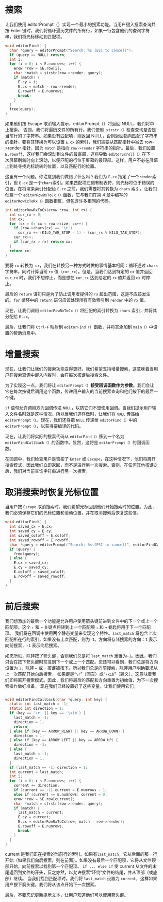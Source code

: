 # 搜索

让我们使用 editorPrompt（）实现一个最小的搜索功能。当用户键入搜索查询并按 Enter 键时，我们将循环遍历文件的所有行，如果一行包含他们的查询字符串，我们将光标移动到匹配项。

```c
void editorFind() {
  char *query = editorPrompt("Search: %s (ESC to cancel)");
  if (query == NULL) return;
  int i;
  for (i = 0; i < E.numrows; i++) {
    erow *row = &E.row[i];
    char *match = strstr(row->render, query);
    if (match) {
      E.cy = i;
      E.cx = match - row->render;
      E.rowoff = E.numrows;
      break;
    }
  }
  free(query);
}
```

如果他们按 Escape 取消输入提示，editorPrompt（）将返回 NULL，我们将中止搜索。
否则，我们将遍历文件的所有行。我们使用` strstr（）`检查查询是否是当前行的子字符串。如果没有匹配项，则返回 NULL，否则返回指向匹配子字符串的指针。要将其转换为可以设置 `E.cx` 的索引，我们需要从匹配指针中减去 row->render 指针，因为 `match` 是指向 `row->render` 字符串的指针。最后，我们设置 `E.rowoff`，这样我们会滚动到文件的最底部，这将导致 `editorScroll（）`在下一次屏幕刷新时向上滚动，以便匹配的行位于屏幕的最顶部。这样，用户不必在屏幕上到处寻找光标跳转的位置，以及匹配行的位置。

这里有一个问题。你注意到我们做错了什么吗？我们为 `E.cx` 指定了一个`render`索引，但 `E.cx` 是一个`chars`索引。如果匹配项左侧有制表符，则光标将位于错误的位置。在将渲染索引分配给 `E.cx` 之前，我们需要将其转换为 `chars` 索引。让我们创建一个 `editorRowRxToCx（）`函数，它与我们在第 4 章中编写的 `editorRowCxToRx（）`函数相反，但包含许多相同的代码。

```c
int editorRowRxToCx(erow *row, int rx) {
  int cur_rx = 0;
  int cx;
  for (cx = 0; cx < row->size; cx++) {
    if (row->chars[cx] == '\t')
      cur_rx += (KILO_TAB_STOP - 1) - (cur_rx % KILO_TAB_STOP);
    cur_rx++;
    if (cur_rx > rx) return cx;
  }
  return cx;
}
```

要将 `rx` 转换为` cx`，我们在转换另一种方式时做的事情基本相同：循环通过 `chars` 字符串，同时计算当前 `rx` 值（`cur_rx`）。但是，当我们达到特定的 `cx` 值并返回 `cur_rx` 时，我们不想停止，而是想在 `cur_rx` 达到给定的 `rx` 值并返回 `cx` 时停止。

最后的 `return` 语句只是为了防止调用者提供的 `rx` 超出范围，这是不应该发生的。`for` 循环中的 `return` 语句应该处理所有有效索引到 `render` 中的 `rx` 值。

现在，让我们调用 `editorRowRxToCx（）`将匹配的索引转换为 `chars` 索引，并将其分配给 `E.cx`。

最后，让我们将 `Ctrl-F` 映射到 `editorFind（`）函数，并将其添加到 `main（）`中设置的帮助消息中。

# 增量搜索

现在，让我们让我们的搜索功能变得更好。我们希望支持增量搜索，这意味着当用户在搜索查询中键入内容时，会在每次按键后搜索文件。

为了实现这一点，我们将让 `editorPrompt（）`**接受回调函数作为参数**。我们会让它在每次按键后调用这个函数，传递用户输入的当前搜索查询和他们按下的最后一个键。

`if` 语句允许调用方为回调传递 `NULL`，以防它们不想使用回调。当我们提示用户输入文件名时就是这种情况，所以当我们这样做时，让我们将 `NULL` 传递给 `editorPrompt（）`。现在，我们还将把 `NULL` 传递给 `editorFind（）`中的 `editorPrompt（）`，以获得要编译的代码。

现在，让我们将实际的搜索代码从 `editorFind（）`移到一个名为 `editorFindCallback（）`的函数中。显然，这将是 `editorPrompt（）`的回调函数。

在回调中，我们检查用户是否按了 `Enter` 或 `Escape`，在这种情况下，他们将离开搜索模式，因此我们立即返回，而不是进行另一次搜索。否则，在任何其他按键之后，我们对当前查询字符串进行另一次搜索。

# 取消搜索时恢复光标位置

当用户按 `Escape` 取消搜索时，我们希望光标回到他们开始搜索时的位置。为此，我们必须保存它们的光标位置和滚动位置，并在取消搜索后恢复这些值。

```c
void editorFind() {
  int saved_cx = E.cx;
  int saved_cy = E.cy;
  int saved_coloff = E.coloff;
  int saved_rowoff = E.rowoff;
  char *query = editorPrompt("Search: %s (ESC to cancel)", editorFindCallback);
  if (query) {
    free(query);
  } else {
    E.cx = saved_cx;
    E.cy = saved_cy;
    E.coloff = saved_coloff;
    E.rowoff = saved_rowoff;
  }
}
```

# 前后搜索

我们想添加的最后一个功能是允许用户使用箭头键前进到文件中的下一个或上一个匹配项。这个 `↑` 和 `←` 关键点将转到上一个匹配项 `↓` 和 `→` 钥匙将用于下一个匹配项。
我们将在回调中使用两个静态变量来实现这个特性。`last_match` 将包含上次匹配所在行的索引，如果没有上次匹配，则为`-1`。方向将存储搜索的方向：`1` 表示向前搜索，`-1` 表示向后搜索。

如您所见，除非按了箭头键，否则我们总是将 `last_match` 重置为`-1`。因此，我们只会在按下箭头键时前进到下一个或上一个匹配。您还可以看到，我们总是将方向设置为 `1`，除非 `←` 或 `↑` 按键被按下。所以我们总是向前搜索，除非用户明确要求从上一次匹配开始向后搜索。
如果键是“`\r`”（回车）或“`\x1b`”（转义），这意味着我们即将离开搜索模式。因此，我们将最后的匹配和方向重置为初始值，为下一次搜索操作做好准备。
现在我们已经设置好了这些变量，让我们使用它们。

```c

void editorFindCallback(char *query, int key) {
  static int last_match = -1;
  static int direction = 1;
  if (key == '\r' || key == '\x1b') {
    last_match = -1;
    direction = 1;
    return;
  } else if (key == ARROW_RIGHT || key == ARROW_DOWN) {
    direction = 1;
  } else if (key == ARROW_LEFT || key == ARROW_UP) {
    direction = -1;
  } else {
    last_match = -1;
    direction = 1;
  }
  if (last_match == -1) direction = 1;
  int current = last_match;
  int i;
  for (i = 0; i < E.numrows; i++) {
    current += direction;
    if (current == -1) current = E.numrows - 1;
    else if (current == E.numrows) current = 0;
    erow *row = &E.row[current];
    char *match = strstr(row->render, query);
    if (match) {
      last_match = current;
      E.cy = current;
      E.cx = editorRowRxToCx(row, match - row->render);
      E.rowoff = E.numrows;
      break;
    }
  }
}
```

current 是我们正在搜索的当前行的索引。如果有`last_match`，它从后面的那一行开始（如果我们向后搜索，则在前面）。如果没有最后一个匹配项，它将从文件顶部开始，向前搜索以找到第一个匹配项。
`if ... else if` 使 current 从文件的末尾返回到文件的开头，反之亦然，以允许搜索“环绕”文件的结尾，并从顶部（或底部）继续。
当我们找到匹配项时，我们将 `last_match` 设置为 `current`，这样如果用户按下箭头键，我们将从该点开始下一次搜索。

最后，不要忘记更新提示文本，让用户知道他们可以使用箭头键。
